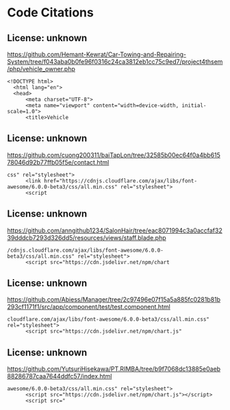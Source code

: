 # Code Citations

## License: unknown
https://github.com/Hemant-Kewrat/Car-Towing-and-Repairing-System/tree/f043aba0b0fe96f0316c24ca3812eb1cc75c9ed7/project4thsem/php/vehicle_owner.php

```
<!DOCTYPE html>
  <html lang="en">
  <head>
      <meta charset="UTF-8">
      <meta name="viewport" content="width=device-width, initial-scale=1.0">
      <title>Vehicle
```


## License: unknown
https://github.com/cuong200311/baiTapLon/tree/32585b00ec64f0a4bb61578046d92b77ffb05f5e/contact.html

```
css" rel="stylesheet">
      <link href="https://cdnjs.cloudflare.com/ajax/libs/font-awesome/6.0.0-beta3/css/all.min.css" rel="stylesheet">
      <script
```


## License: unknown
https://github.com/anngithub1234/SalonHair/tree/eac8071994c3a0accfaf3239dddcb7293d326dd5/resources/views/staff.blade.php

```
/cdnjs.cloudflare.com/ajax/libs/font-awesome/6.0.0-beta3/css/all.min.css" rel="stylesheet">
      <script src="https://cdn.jsdelivr.net/npm/chart
```


## License: unknown
https://github.com/Abiess/Manager/tree/2c97496e07f15a5a885fc0281b81b293cf1171f1/src/app/component/test/test.component.html

```
cloudflare.com/ajax/libs/font-awesome/6.0.0-beta3/css/all.min.css" rel="stylesheet">
      <script src="https://cdn.jsdelivr.net/npm/chart.js"
```


## License: unknown
https://github.com/YutsuriHisekawa/PT.RIMBA/tree/b9f7068dc13885e0aeb88286787caa7644ddfc57/index.html

```
awesome/6.0.0-beta3/css/all.min.css" rel="stylesheet">
      <script src="https://cdn.jsdelivr.net/npm/chart.js"></script>
      <script src="
```

